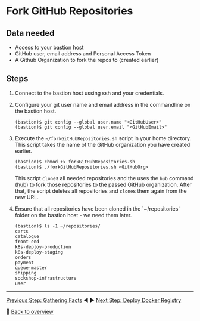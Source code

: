 # Fork GitHub Repositories

## Data needed
* Access to your bastion host
* GitHub user, email address and Personal Access Token
* A Github Organization to fork the repos to (created earlier)

## Steps

1. Connect to the bastion host ussing ssh and your credentials.

1. Configure your git user name and email address in the commandline on the bastion host.

    ```
    (bastion)$ git config --global user.name "<GitHubUser>"
    (bastion)$ git config --global user.email "<GitHubEmail>"
    ```

1. Execute the `~/forkGitHubRepositories.sh` script in your home directory. This script takes the name of the GitHub organization you have created earlier.

    ```
    (bastion)$ chmod +x forkGitHubRepositories.sh
    (bastion)$ ./forkGitHubRepositories.sh <GitHubOrg>
    ```

    This script `clone`s all needed repositories and the uses the `hub` command ([hub](https://hub.github.com/)) to fork those repositories to the passed GitHub organization. After that, the script deletes all repositories and `clone`s them again from the new URL.

1. Ensure that all repositories have been cloned in the `~/repositories' folder on the bastion host - we need them later.

    ```
    (bastion)$ ls -1 ~/repositories/
    carts
    catalogue
    front-end
    k8s-deploy-production
    k8s-deploy-staging
    orders
    payment
    queue-master
    shipping
    sockshop-infrastructure
    user
    ```

---

[Previous Step: Gathering Facts](../1_Gathering_Facts) :arrow_backward: :arrow_forward: [Next Step: Deploy Docker Registry](../3_Deploy_Docker_Registry)

:arrow_up_small: [Back to overview](../)
